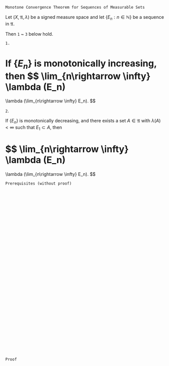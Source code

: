 ```
Monotone Convergence Theorem for Sequences of Measurable Sets
```

Let $(X, \mathfrak{A}, \lambda)$ be a signed measure space
and let $\{E_n: n \in \mathbb{N}\}$ be a sequence in $\mathfrak{A}.$

Then `1` ~ `3` below hold.


`1.`

If $\{E_n\}$ is monotonically increasing, then
$$
\lim_{n\rightarrow \infty} \lambda (E_n)
=
\lambda (\lim_{n\rightarrow \infty} E_n).
$$

`2`.

If $\{E_n\}$ is monotonically decreasing, and there exists a set $A \in \mathfrak{A}$ with $\lambda(A)<\infty$ such that $E_1\subset A,$ then

$$
\lim_{n\rightarrow \infty} \lambda (E_n)
=
\lambda (\lim_{n\rightarrow \infty} E_n).
$$


```
Prerequisites (without proof)
```


<br>
<br>
<br>
<br>
<br>
<br>
<br>
<br>
<br>
<br>
<br>
<br>
<br>
<br>
<br>
<br>
<br>
<br>
<br>
<br>
<br>
<br>
<br>
<br>
<br>
<br>
<br>
<br>
<br>
<br>


```
Proof
```
